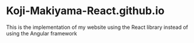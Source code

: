 # Koji-Makiyama-React.github.io
This is the implementation of my website using the React library instead of using the Angular framework

